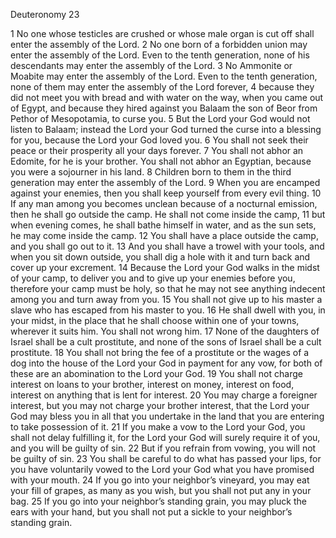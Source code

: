 Deuteronomy 23

1	No one whose testicles are crushed or whose male organ is cut off shall enter the assembly of the Lord.
2	No one born of a forbidden union may enter the assembly of the Lord. Even to the tenth generation, none of his descendants may enter the assembly of the Lord.
3	No Ammonite or Moabite may enter the assembly of the Lord. Even to the tenth generation, none of them may enter the assembly of the Lord forever,
4	because they did not meet you with bread and with water on the way, when you came out of Egypt, and because they hired against you Balaam the son of Beor from Pethor of Mesopotamia, to curse you.
5	But the Lord your God would not listen to Balaam; instead the Lord your God turned the curse into a blessing for you, because the Lord your God loved you.
6	You shall not seek their peace or their prosperity all your days forever.
7	You shall not abhor an Edomite, for he is your brother. You shall not abhor an Egyptian, because you were a sojourner in his land.
8	Children born to them in the third generation may enter the assembly of the Lord.
9	When you are encamped against your enemies, then you shall keep yourself from every evil thing.
10	If any man among you becomes unclean because of a nocturnal emission, then he shall go outside the camp. He shall not come inside the camp,
11	but when evening comes, he shall bathe himself in water, and as the sun sets, he may come inside the camp.
12	You shall have a place outside the camp, and you shall go out to it.
13	And you shall have a trowel with your tools, and when you sit down outside, you shall dig a hole with it and turn back and cover up your excrement.
14	Because the Lord your God walks in the midst of your camp, to deliver you and to give up your enemies before you, therefore your camp must be holy, so that he may not see anything indecent among you and turn away from you.
15	You shall not give up to his master a slave who has escaped from his master to you.
16	He shall dwell with you, in your midst, in the place that he shall choose within one of your towns, wherever it suits him. You shall not wrong him.
17	None of the daughters of Israel shall be a cult prostitute, and none of the sons of Israel shall be a cult prostitute.
18	You shall not bring the fee of a prostitute or the wages of a dog into the house of the Lord your God in payment for any vow, for both of these are an abomination to the Lord your God.
19	You shall not charge interest on loans to your brother, interest on money, interest on food, interest on anything that is lent for interest.
20	You may charge a foreigner interest, but you may not charge your brother interest, that the Lord your God may bless you in all that you undertake in the land that you are entering to take possession of it.
21	If you make a vow to the Lord your God, you shall not delay fulfilling it, for the Lord your God will surely require it of you, and you will be guilty of sin.
22	But if you refrain from vowing, you will not be guilty of sin.
23	You shall be careful to do what has passed your lips, for you have voluntarily vowed to the Lord your God what you have promised with your mouth.
24	If you go into your neighbor’s vineyard, you may eat your fill of grapes, as many as you wish, but you shall not put any in your bag.
25	If you go into your neighbor’s standing grain, you may pluck the ears with your hand, but you shall not put a sickle to your neighbor’s standing grain.

